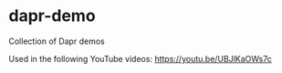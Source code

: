 # dapr-demo
Collection of Dapr demos

Used in the following YouTube videos: https://youtu.be/UBJlKaOWs7c
